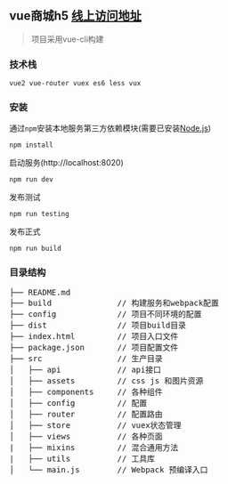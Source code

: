 ## vue商城h5 [线上访问地址](http://h5.mall.shaoky.com)

> 项目采用vue-cli构建

### 技术栈

```
vue2 vue-router vuex es6 less vux
```
### 安装

通过`npm`安装本地服务第三方依赖模块(需要已安装[Node.js](https://nodejs.org/))

```
npm install
```

启动服务(http://localhost:8020)

```
npm run dev
```

发布测试
```
npm run testing
```

发布正式
```
npm run build
```

### 目录结构

<pre>
├── README.md           
├── build              // 构建服务和webpack配置
├── config             // 项目不同环境的配置
├── dist               // 项目build目录
├── index.html         // 项目入口文件
├── package.json       // 项目配置文件
├── src                // 生产目录
│   ├── api            // api接口
│   ├── assets         // css js 和图片资源
│   ├── components     // 各种组件
│   ├── config         // 配置
│   ├── router         // 配置路由
│   ├── store          // vuex状态管理
│   ├── views          // 各种页面
|   ├── mixins         // 混合通用方法
|   ├── utils          // 工具库
│   └── main.js        // Webpack 预编译入口
</pre>
